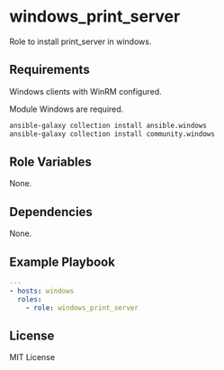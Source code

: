 # windows_print_server

Role to install print_server in windows.

Requirements
------------

Windows clients with WinRM configured.

Module Windows are required.

```bash
ansible-galaxy collection install ansible.windows
ansible-galaxy collection install community.windows
```

Role Variables
--------------

None.

Dependencies
------------

None.

Example Playbook
----------------

```yaml
---
- hosts: windows
  roles:
    - role: windows_print_server
```          

License
-------

MIT License